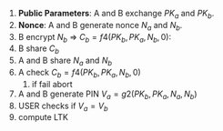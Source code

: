

1. **Public Parameters**: A and B exchange $PK_a$ and $PK_b$.
2. **Nonce**: A and B generate nonce $N_a$ and $N_b$.
3. B encrypt $N_b$ => $C_b =f4(PK_b, PK_a, N_b, 0)$:
4. B share $C_b$
5. A and B share $N_a$ and $N_b$
6. A check $C_b =f4(PK_b, PK_a, N_b, 0)$
	1. if fail abort
7. A and B generate PIN $V_a=g2(PK_b, PK_a, N_a, N_b)$
8. USER checks if $V_a=V_b$ 
9. compute LTK




